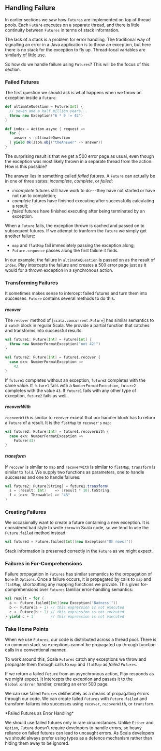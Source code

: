 ## Handling Failure

In earlier sections we saw how `Futures` are implemented on top of thread pools. Each `Future` executes on a separate thread, and there is little continuity between `Futures` in terms of stack information.

The lack of a stack is a problem for error handling. The traditional way of signalling an error in a Java application is to throw an exception, but here there is no stack for the exception to fly up. Thread-local variables are similarly of little use.

So how do we handle failure using `Futures`? This will be the focus of this section.

### Failed Futures

The first question we should ask is what happens when we throw an exception inside a `Future`:

~~~ scala
def ultimateQuestion = Future[Int] {
  // seven and a half million years...
  throw new Exception("6 * 9 != 42")
}

def index = Action.async { request =>
  for {
    answer <- ultimateQuestion
  } yield Ok(Json.obj("theAnswer" -> answer))
}
~~~

The surprising result is that we get a 500 error page as usual, even though the exception was most likely thrown in a separate thread from the action. How is this possible?

The answer lies in something called *failed futures*. A `Future` can actually be in one of three states: *incomplete*, *complete*, or *failed*:

 - *incomplete* futures still have work to do---they have not started or have not run to completion;
 - *complete* futures have finished executing after successfully calculating a result;
 - *failed* futures have finished executing after being terminated by an exception.

When a `Future` fails, the exception thrown is cached and passed on to subsequent futures. If we attempt to tranform the `Future` we simply get another failure:

 - `map` and `flatMap` fail immediately passing the exception along;
 - `Future.sequence` passes along the first failure it finds.

In our example, the failure in `ultimateQuestion` is passed on as the result of `index`. Play intercepts the failure and creates a 500 error page just as it would for a thrown exception in a synchronous action.

### Transforming Failures

It sometimes makes sense to intercept failed futures and turn them into successes. `Future` contains several methods to do this.

#### *recover*

The `recover` method of [`scala.concurrent.Future`] has similar semantics to a `catch` block in regular Scala. We provide a partial function that catches and transforms into successful results:

~~~ scala
val future1: Future[Int] = Future[Int] {
  throw new NumberFormatException("not 42!")
}

val future2: Future[Int] = future1.recover {
  case exn: NumberFormatException =>
    43
}
~~~

If `future1` completes without an exception, `future2` completes with the same value. If `future1` fails with a `NumberFormatException`, `future2` completes with the value `43`. If `future1` fails with any other type of exception, `future2` fails as well.

#### *recoverWith*

`recoverWith` is similar to `recover` except that our handler block has to return a `Future` of a result. It is the `flatMap` to `recover's` `map`:

~~~ scala
val future2: Future[Int] = future1.recoverWith {
  case exn: NumberFormatException =>
    Future(43)
}
~~~

#### *transform*

If `recover` is similar to `map` and `recoverWith` is similar to `flatMap`, `transform` is similar to `fold`. We supply two functions as parameters, one to handle successes and one to handle failures:

~~~ scala
val future2: Future[String] = future1.transform(
  s = (result: Int)    => (result * 10).toString,
  f = (exn: Throwable) => "43"
)
~~~

### Creating Failures

We occasionally want to create a future containing a new exception. It is considered bad style to write `throw` in Scala code, so we tend to use the `Future.failed` method instead:

~~~ scala
val future3 = Future.failed[Int](new Exception("Oh noes!"))
~~~

Stack information is preserved correctly in the `Future` as we might expect.

### Failures in For-Comprehensions

Failure propagation in `Futures` has similar semantics to the propagation of `None` in `Options`. Once a failure occurs, it is propagated by calls to `map` and `flatMap`, shortcutting any mapping functions we provide. This gives for-comprehensions over `Futures` familiar error-handling semantics:

~~~ scala
val result = for {
  a <- Future.failed[Int](new Exception("Badness!"))
  b <- Future(a + 1) // this expression is not executed
  c <- Future(b + 1) // this expression is not executed
} yield c + 1        // this expression is not executed
~~~

### Take Home Points

When we use `Futures`, our code is distributed across a thread pool. There is no common stack so exceptions cannot be propagated up through function calls in a conventional manner.

To work around this, Scala `Futures` catch any exceptions we throw and propagate them through calls to `map` and `flatMap` as *failed `Futures`*.

If we return a failed `Future` from an asynchronous action, Play responds as we might expect. It intercepts the exception and passes it to the `Global.onError` handler, creating an error 500 page.

We can use failed `Futures` deliberately as a means of propagating errors through our code. We can create failed `Futures` with `Future.failed` and transform failures into successes using `recover`, `recoverWith`, or `transform`.

<div class="callout callout-danger">
*Failed Futures as Error Handling*

We should use failed futures only in rare circumstances. Unlike `Either` and `Option`, `Future` doesn't require developers to handle errors, so heavy reliance on failed futures can lead to uncaught errors. As Scala developers we should always prefer using types as a defence mechanism rather than hiding them away to be ignored.
</div>
